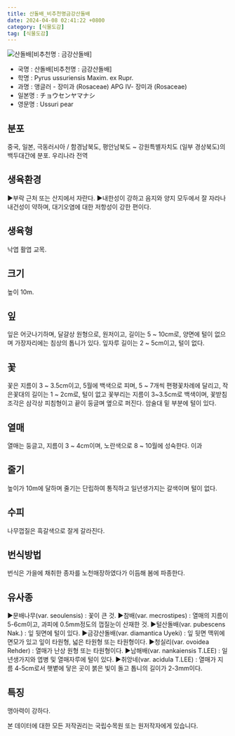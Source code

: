 ```yaml
---
title: 산돌배_비추천명금강산돌배
date: 2024-04-08 02:41:22 +0800
category: [식물도감]
tag: [식물도감]
---
```




![산돌배[비추천명 : 금강산돌배]](/fileUpload/plants/basic/Rosaceae/Pyrus/13000/13000_1_th2.JPG)
- 국명 : 산돌배[비추천명 : 금강산돌배]
- 학명 : Pyrus ussuriensis Maxim. ex Rupr.
- 과명 : 앵글러 - 장미과 (Rosaceae) APG Ⅳ- 장미과 (Rosaceae)
- 일본명 : チョウセンヤマナシ
- 영문명 : Ussuri pear


## 분포
중국, 일본, 극동러시아 / 함경남북도, 평안남북도 ~ 강원특별자치도 (일부 경상북도)의 백두대간에 분포. 우리나라 전역
## 생육환경
▶부락 근처 또는 산지에서 자란다. ▶내한성이 강하고 음지와 양지 모두에서 잘 자라나 내건성이 약하며, 대기오염에 대한 저항성이 강한 편이다.
## 생육형
낙엽 활엽 교목.
## 크기
높이 10m.
## 잎
잎은 어긋나기하며, 달걀상 원형으로, 원저이고, 길이는 5 ~ 10cm로, 양면에 털이 없으며  가장자리에는 침상의 톱니가 있다. 잎자루 길이는 2 ~ 5cm이고, 털이 없다.
## 꽃
꽃은 지름이 3 ~ 3.5cm이고, 5월에 백색으로 피며, 5 ~ 7개씩 편평꽃차례에 달리고, 작은꽃대의 길이는 1 ~ 2cm로, 털이 없고 꽃부리는 지름이 3~3.5cm로 백색이며, 꽃받침조각은 삼각상 피침형이고 끝이 둥글며 옆으로 퍼진다.  암술대 밑 부분에 털이 있다.
## 열매
열매는 둥글고, 지름이 3 ~ 4cm이며, 노란색으로 8 ~ 10월에 성숙한다. 이과
## 줄기
높이가 10m에 달하며 줄기는 단립하여 통직하고 일년생가지는 갈색이며 털이 없다.
## 수피
나무껍질은 흑갈색으로 잘게 갈라진다.
## 번식방법
번식은 가을에 채취한 종자를 노천매장하였다가 이듬해 봄에 파종한다.
## 유사종
▶문배나무(var. seoulensis) : 꽃이 큰 것.▶참배(var. mecrostipes) : 열매의 지름이 5-6cm이고, 과피에 0.5mm정도의 껍질눈이 산재한 것.▶털산돌배(var. pubescens Nak.) : 잎 뒷면에 털이 있다. ▶금강산돌배(var. diamantica Uyeki) : 잎 뒷면 맥위에 면모가 있고 잎이 타원형, 넓은 타원형 또는 타원형이다. ▶청실리(var. ovoidea Rehder) : 열매가 난상 원형 또는 타원형이다.▶남해배(var. nankaiensis T.LEE) : 일년생가지와 엽병 및 열매자루에 털이 있다. ▶취앙네(var. acidula T.LEE) : 열매가 지름 4-5cm로서 햇볕에 닿은 곳이 붉은 빛이 돌고 톱니의 길이가 2-3mm이다.
## 특징
맹아력이 강하다.






본 데이터에 대한 모든 저작권리는 국립수목원 또는 원저작자에게 있습니다.
